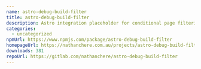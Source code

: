```yaml
---
name: astro-debug-build-filter
title: astro-debug-build-filter
description: Astro integration placeholder for conditional page filtering.
categories:
  - uncategorized
npmUrl: https://www.npmjs.com/package/astro-debug-build-filter
homepageUrl: https://nathanchere.com.au/projects/astro-debug-build-filter
downloads: 381
repoUrl: https://gitlab.com/nathanchere/astro-debug-build-filter
---
```

